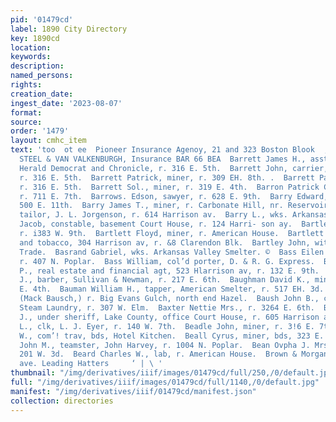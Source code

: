 ```yaml
---
pid: '01479cd'
label: 1890 City Directory
key: 1890cd
location: 
keywords: 
description: 
named_persons: 
rights: 
creation_date: 
ingest_date: '2023-08-07'
format: 
source: 
order: '1479'
layout: cmhc_item
text: 'too  ot ee  Pioneer Insurance Agenoy, 21 and 323 Boston Blook  , that Insures.
  STEEL & VAN VALKENBURGH, Insurance BAR 66 BEA  Barrett James H., asst. circulator,
  Herald Democrat and Chronicle, r. 316 E. 5th.  Barrett John, carrier, Herald Democrat,
  r. 316 E. 5th.  Barrett Patrick, miner, r. 309 EH. 8th. .  Barrett Patrick H., miner,
  r. 316 E. 5th.  Barrett Sol., miner, r. 319 E. 4th.  Barron Patrick C., carpenter,
  r. 711 E. 7th.  Barrows. Edson, sawyer, r. 628 E. 9th.  Barry Edward, miner, r.
  500 E. 11th.  Barry James T., miner, r. Carbonate Hill, nr. Reservoir.  Barry John,
  tailor, J. L. Jorgenson, r. 614 Harrison av.  Barry L., wks. Arkansas Valley Smelter.  Barth
  Jacob, constable, basement Court House, r. 124 Harri- son ay.  Bartle G. W. Mrs.,
  r. i383 W. 9th.  Bartlett Floyd, miner, r. American House.  Bartlett L. H., cigars
  and tobacco, 304 Harrison av, r. &8 Clarendon Blk.  Bartley John, with Board of
  Trade.  Basrand Gabriel, wks. Arkansas Valley Smelter. ©  Bass Eilen Mrs., col’d,
  r. 407 N. Poplar.  Bass William, col’d porter, D. & R. G. Express.  BASSETT OTIS
  P., real estate and financial agt, 523 Hlarrison av, r. 132 E. 9th.  Bauer Edward
  J., barber, Sullivan & Newman, r. 217 E. 6th.  Baughman David K., miner, r. 634
  E. 4th.  Bauman William H., tapper, American Smelter, r. 517 EH. 3d.  Bausch Jacob,
  (Mack Bausch,) r. Big Evans Gulch, north end Hazel.  Baush John B., clk, Vienna
  Steam Laundry, r. 307 W. Elm.  Baxter Nettie Mrs., r. 3264 E. 6th.  Bayard William
  J., under sheriff, Lake County, office Court House, r. 605 Harrison av.  Bayly Frank
  L., clk, L. J. Eyer, r. 140 W. 7th.  Beadle John, miner, r. 3!6 E. 7th.  Beal Harry
  W., com’! trav, bds, Hotel Kitchen.  Beall Cyrus, miner, bds, 323 E. 6th.  Beamer
  John M., teamster, John Harvey, r. 1004 N. Poplar.  Bean Ovpha J. Mrs., bakery,
  201 W. 3d.  Beard Charles W., lab, r. American House.  Brown & Morgan, xorrison
  ave. Leading Hatters     ‘ | \ '
thumbnail: "/img/derivatives/iiif/images/01479cd/full/250,/0/default.jpg"
full: "/img/derivatives/iiif/images/01479cd/full/1140,/0/default.jpg"
manifest: "/img/derivatives/iiif/01479cd/manifest.json"
collection: directories
---
```

